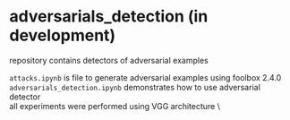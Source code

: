 # adversarials_detection (in development)

repository contains detectors of adversarial examples

<code>attacks.ipynb</code> is file to generate adversarial examples using foolbox 2.4.0 \
<code>adversarials_detection.ipynb</code> demonstrates how to use adversarial detector \
all experiments were performed using VGG architecture \
